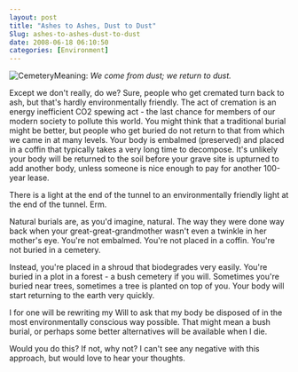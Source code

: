 ```yaml
---
layout: post
title: "Ashes to Ashes, Dust to Dust"
Slug: ashes-to-ashes-dust-to-dust
date: 2008-06-18 06:10:50
categories: [Environment]
---
```

![](/wp-content/uploads/2008/06/stockxchng-tyne-cot-cemetery-photo-by-ssaanen-id-892543-199x300.jpg "Cemetery")Meaning: _We come from dust; we return to dust._

Except we don't really, do we? Sure, people who get cremated turn back to ash, but that's hardly environmentally friendly. The act of cremation is an energy inefficient CO2 spewing act - the last chance for members of our modern society to pollute this world. You might think that a traditional burial might be better, but people who get buried do not return to that from which we came in at many levels. Your body is embalmed (preserved) and placed in a coffin that typically takes a very long time to decompose. It's unlikely your body will be returned to the soil before your grave site is upturned to add another body, unless someone is nice enough to pay for another 100-year lease.

There is a light at the end of the tunnel to an environmentally friendly light at the end of the tunnel. Erm.

Natural burials are, as you'd imagine, natural. The way they were done way back when your great-great-grandmother wasn't even a twinkle in her mother's eye. You're not embalmed. You're not placed in a coffin. You're not buried in a cemetery.

Instead, you're placed in a shroud that biodegrades very easily. You're buried in a plot in a forest - a bush cemetery if you will. Sometimes you're buried near trees, sometimes a tree is planted on top of you. Your body will start returning to the earth very quickly.

I for one will be rewriting my Will to ask that my body be disposed of in the most environmentally conscious way possible. That might mean a bush burial, or perhaps some better alternatives will be available when I die.

Would you do this? If not, why not? I can't see any negative with this approach, but would love to hear your thoughts.
